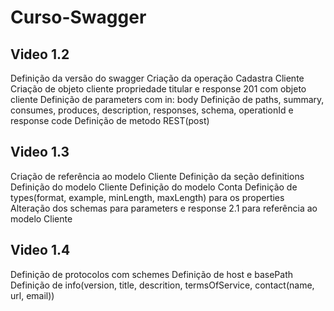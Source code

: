 # Curso-Swagger

## Video 1.2
Definição da versão do swagger
Criação da operação Cadastra Cliente
Criação de objeto cliente propriedade titular e response 201 com objeto cliente
Definição de parameters com in: body
Definição de paths, summary, consumes, produces, description, responses, schema, operationId e response code
Definição de metodo REST(post)

## Video 1.3
Criação de referência ao modelo Cliente
Definição da seção definitions
Definição do modelo Cliente
Definição do modelo Conta
Definição de types(format, example, minLength, maxLength) para os properties
Alteração dos schemas para parameters e response 2.1 para referência ao modelo Cliente

## Video 1.4
Definição de protocolos com schemes
Definição de host e basePath
Definição de info(version, title, descrition, termsOfService, contact(name, url, email))
